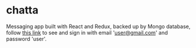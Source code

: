 # chatta

Messaging app built with React and Redux, backed up by Mongo database, follow <a href="https://chatta-client.herokuapp.com/">this link</a> to see and sign in with email 'user@gmail.com' and password 'user'.

